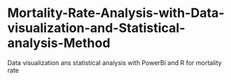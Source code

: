 # Mortality-Rate-Analysis-with-Data-visualization-and-Statistical-analysis-Method
 Data visualization ans statistical analysis with PowerBi and R for mortality rate 

